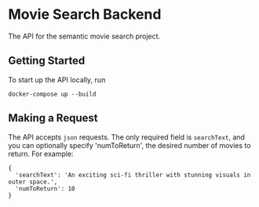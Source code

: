 # Movie Search Backend

The API for the semantic movie search project. 

## Getting Started

To start up the API locally, run 

`docker-compose up --build`

## Making a Request

The API accepts `json` requests. The only required field is `searchText`, and you can optionally specify 'numToReturn', the desired number of movies to return. For example:
```
{ 
  'searchText': 'An exciting sci-fi thriller with stunning visuals in outer space.', 
  'numToReturn': 10
}
```
